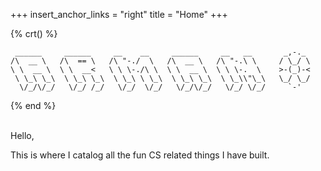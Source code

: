 +++
insert_anchor_links = "right"
title = "Home"
+++

{% crt() %}
```
 ______     ______     __    __     ______     __   __       _,-._ 
/\  __ \   /\  == \   /\ "-./  \   /\  __ \   /\ "-.\ \     / \_/ \
\ \  __ \  \ \  __<   \ \ \-./\ \  \ \  __ \  \ \ \-.  \    >-(_)-<
 \ \_\ \_\  \ \_\ \_\  \ \_\ \ \_\  \ \_\ \_\  \ \_\\"\_\   \_/ \_/
  \/_/\/_/   \/_/ /_/   \/_/  \/_/   \/_/\/_/   \/_/ \/_/     `-'  
```
{% end %}

<br/>
Hello,

This is where I catalog all the fun CS related things I have built.